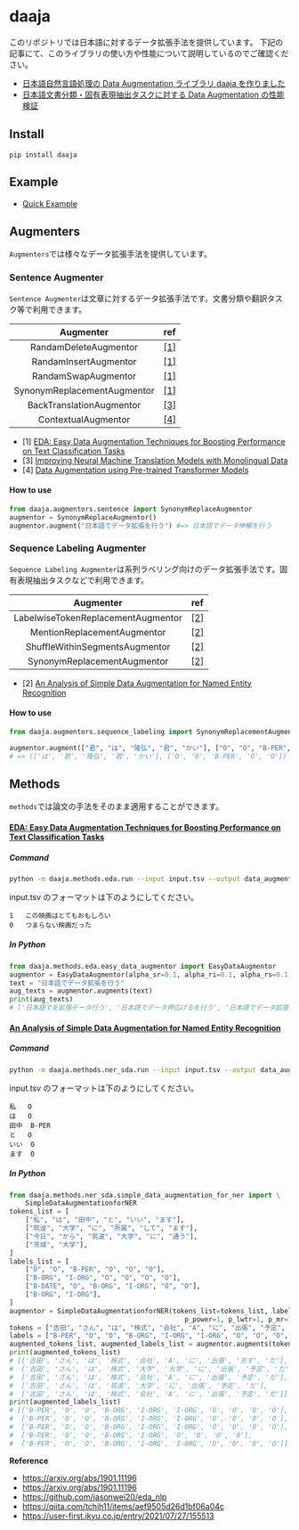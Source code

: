 # daaja

このリポジトリでは日本語に対するデータ拡張手法を提供しています。
下記の記事にて、このライブラリの使い方や性能について説明しているのでご確認ください。

- [日本語自然言語処理の Data Augmentation ライブラリ daaja を作りました](https://kajyuuen.hatenablog.com/entry/2022/02/14/094602)
- [日本語文書分類・固有表現抽出タスクに対する Data Augmentation の性能検証](https://kajyuuen.hatenablog.com/entry/2022/02/21/095628)

## Install

```
pip install daaja
```

## Example

- [Quick Example](./examples/quick_example.ipynb)

## Augmenters

`Augmenters`では様々なデータ拡張手法を提供しています。

### Sentence Augmenter

`Sentence Augmenter`は文章に対するデータ拡張手法です。文書分類や翻訳タスク等で利用できます。

|          Augmenter          | ref                                        |
| :-------------------------: | ------------------------------------------ |
|    RandamDeleteAugmentor    | [\[1\]](https://arxiv.org/abs/1901.11196)  |
|    RandamInsertAugmentor    | [\[1\]](https://arxiv.org/abs/1901.11196)  |
|     RandamSwapAugmentor     | [\[1\]](https://arxiv.org/abs/1901.11196)  |
| SynonymReplacementAugmentor | [\[1\]](https://arxiv.org/abs/1901.11196)  |
|  BackTranslationAugmentor   | [\[3\]](https://aclanthology.org/P16-1009) |
|     ContextualAugmentor     | [\[4\]](https://arxiv.org/abs/2003.02245)  |

- \[1\] [EDA: Easy Data Augmentation Techniques for Boosting Performance on Text Classification Tasks](https://arxiv.org/abs/1901.11196)
- \[3\] [Improving Neural Machine Translation Models with Monolingual Data](https://aclanthology.org/P16-1009/)
- \[4\] [Data Augmentation using Pre-trained Transformer Models](https://arxiv.org/abs/2003.02245/)

#### How to use

```python
from daaja.augmentors.sentence import SynonymReplaceAugmentor
augmentor = SynonymReplaceAugmentor()
augmentor.augment("日本語でデータ拡張を行う") #=> 日本語でデータ伸暢を行う
```

### Sequence Labeling Augmenter

`Sequence Labeling Augmenter`は系列ラベリング向けのデータ拡張手法です。固有表現抽出タスクなどで利用できます。

|             Augmenter              | ref                                       |
| :--------------------------------: | ----------------------------------------- |
| LabelwiseTokenReplacementAugmentor | [\[2\]](https://arxiv.org/abs/1901.11196) |
|    MentionReplacementAugmentor     | [\[2\]](https://arxiv.org/abs/1901.11196) |
|   ShuffleWithinSegmentsAugmentor   | [\[2\]](https://arxiv.org/abs/1901.11196) |
|    SynonymReplacementAugmentor     | [\[2\]](https://arxiv.org/abs/1901.11196) |

- \[2\] [An Analysis of Simple Data Augmentation for Named Entity Recognition](https://arxiv.org/abs/2010.11683)

#### How to use

```python
from daaja.augmentors.sequence_labeling import SynonymReplacementAugmentor

augmentor.augment(["君", "は", "隆弘", "君", "かい"], ["O", "O", "B-PER", "O", "O"])
# => (['は', '君', '隆弘', '君', 'かい'], ['O', 'O', 'B-PER', 'O', 'O'])
```

## Methods

`methods`では論文の手法をそのまま適用することができます。

#### [EDA: Easy Data Augmentation Techniques for Boosting Performance on Text Classification Tasks](https://arxiv.org/abs/1901.11196)

##### Command

```sh
python -m daaja.methods.eda.run --input input.tsv --output data_augmentor.tsv
```

input.tsv のフォーマットは下のようにしてください。

```tsv
1	この映画はとてもおもしろい
0	つまらない映画だった
```

##### In Python

```python
from daaja.methods.eda.easy_data_augmentor import EasyDataAugmentor
augmentor = EasyDataAugmentor(alpha_sr=0.1, alpha_ri=0.1, alpha_rs=0.1, p_rd=0.1, num_aug=4)
text = "日本語でデータ拡張を行う"
aug_texts = augmentor.augments(text)
print(aug_texts)
# ['日本語でを拡張データ行う', '日本語でデータ押広げるを行う', '日本語でデータ拡張を行う', '日本語で智見拡張を行う', '日本語でデータ拡張を行う']
```

#### [An Analysis of Simple Data Augmentation for Named Entity Recognition](https://arxiv.org/abs/2010.11683)

##### Command

```sh
python -m daaja.methods.ner_sda.run --input input.tsv --output data_augmentor.tsv
```

input.tsv のフォーマットは下のようにしてください。

```tsv
私	O
は	O
田中	B-PER
と	O
いい	O
ます	O
```

##### In Python

```python
from daaja.methods.ner_sda.simple_data_augmentation_for_ner import \
    SimpleDataAugmentationforNER
tokens_list = [
    ["私", "は", "田中", "と", "いい", "ます"],
    ["筑波", "大学", "に", "所属", "して", "ます"],
    ["今日", "から", "筑波", "大学", "に", "通う"],
    ["茨城", "大学"],
]
labels_list = [
    ["O", "O", "B-PER", "O", "O", "O"],
    ["B-ORG", "I-ORG", "O", "O", "O", "O"],
    ["B-DATE", "O", "B-ORG", "I-ORG", "O", "O"],
    ["B-ORG", "I-ORG"],
]
augmentor = SimpleDataAugmentationforNER(tokens_list=tokens_list, labels_list=labels_list,
                                            p_power=1, p_lwtr=1, p_mr=1, p_sis=1, p_sr=1, num_aug=4)
tokens = ["吉田", "さん", "は", "株式", "会社", "A", "に", "出張", "予定", "だ"]
labels = ["B-PER", "O", "O", "B-ORG", "I-ORG", "I-ORG", "O", "O", "O", "O"]
augmented_tokens_list, augmented_labels_list = augmentor.augments(tokens, labels)
print(augmented_tokens_list)
# [['吉田', 'さん', 'は', '株式', '会社', 'A', 'に', '出張', '志す', 'だ'],
#  ['吉田', 'さん', 'は', '株式', '大学', '大学', 'に', '出張', '予定', 'だ'],
#  ['吉田', 'さん', 'は', '株式', '会社', 'A', 'に', '出張', '予定', 'だ'],
#  ['吉田', 'さん', 'は', '筑波', '大学', 'に', '出張', '予定', 'だ'],
#  ['吉田', 'さん', 'は', '株式', '会社', 'A', 'に', '出張', '予定', 'だ']]
print(augmented_labels_list)
# [['B-PER', 'O', 'O', 'B-ORG', 'I-ORG', 'I-ORG', 'O', 'O', 'O', 'O'],
#  ['B-PER', 'O', 'O', 'B-ORG', 'I-ORG', 'I-ORG', 'O', 'O', 'O', 'O'],
#  ['B-PER', 'O', 'O', 'B-ORG', 'I-ORG', 'I-ORG', 'O', 'O', 'O', 'O'],
#  ['B-PER', 'O', 'O', 'B-ORG', 'I-ORG', 'O', 'O', 'O', 'O'],
#  ['B-PER', 'O', 'O', 'B-ORG', 'I-ORG', 'I-ORG', 'O', 'O', 'O', 'O']]
```

**Reference**

- https://arxiv.org/abs/1901.11196
- https://arxiv.org/abs/1901.11196
- https://github.com/jasonwei20/eda_nlp
- https://qiita.com/tchih11/items/aef9505d26d1bf06a04c
- https://user-first.ikyu.co.jp/entry/2021/07/27/155513
